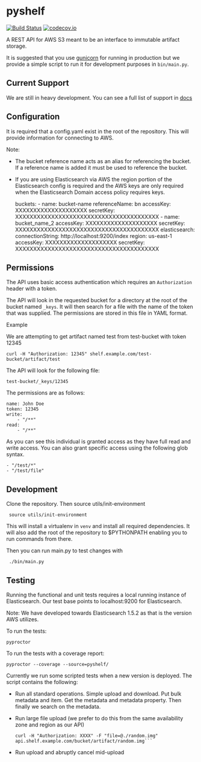 pyshelf
=======

[![Build Status](https://travis-ci.org/kyle-long/pyshelf.svg?branch=master)](https://travis-ci.org/kyle-long/pyshelf)
[![codecov.io](https://codecov.io/github/kyle-long/pyshelf/coverage.svg?branch=master)](https://codecov.io/github/kyle-long/pyshelf?branch=master)

A REST API for AWS S3 meant to be an interface to immutable artifact storage.

It is suggested that you use [gunicorn](http://gunicorn.org/) for running in production but we provide a simple script to run it
for development purposes in `bin/main.py`.

Current Support
---------------

We are still in heavy development. You can see a full list of support in [docs](docs/README.md)

Configuration
-------------

It is required that a config.yaml exist in the root of the repository.  This will provide information for connecting to AWS.

Note:
* The bucket reference name acts as an alias for referencing the bucket. If a reference name is added it must be used to reference the bucket.
* If you are using Elasticsearch via AWS the region portion of the Elasticsearch config is required and the AWS keys are only required when the Elasticsearch Domain access policy requires keys.

    buckets:
        -
            name: bucket-name
            referenceName: bn
            accessKey: XXXXXXXXXXXXXXXXXXXX
            secretKey: XXXXXXXXXXXXXXXXXXXXXXXXXXXXXXXXXXXXXXXX
        -
            name: bucket_name_2
            accessKey: XXXXXXXXXXXXXXXXXXXX
            secretKey: XXXXXXXXXXXXXXXXXXXXXXXXXXXXXXXXXXXXXXXX
    elasticsearch:
        connectionString: http://localhost:9200/index
        region: us-east-1
        accessKey: XXXXXXXXXXXXXXXXXXXX
        secretKey: XXXXXXXXXXXXXXXXXXXXXXXXXXXXXXXXXXXXXXXX

Permissions
-----------

The API uses basic access authentication which requires an `Authorization` header with a token.

The API will look in the requested bucket for a directory at the root of the bucket named `_keys`.
It will then search for a file with the name of the token that was supplied. The permissions are stored in this file in YAML format.

Example

We are attempting to get artifact named test from test-bucket with token 12345

    curl -H "Authorization: 12345" shelf.example.com/test-bucket/artifact/test

The API will look for the following file:

    test-bucket/_keys/12345

The permissions are as follows:

    name: John Doe
    token: 12345
    write:
        - "/**"
    read:
        - "/**"

As you can see this individual is granted access as they have full read and write access.
You can also grant specific access using the following glob syntax.

    - "/test/*"
    - "/test/file"


Development
-----------

Clone the repository.  Then source utils/init-environment

     source utils/init-environment

This will install a virtualenv in `venv` and install all required dependencies.  It will also add the root of the repository to $PYTHONPATH
enabling you to run commands from there.

Then you can run main.py to test changes with

     ./bin/main.py

Testing
-------

Running the functional and unit tests requires a local running instance of Elasticsearch. Our test base points to localhost:9200 for Elasticsearch.

Note: We have developed towards Elasticsearch 1.5.2 as that is the version AWS utilizes.

To run the tests:

    pyproctor

To run the tests with a coverage report:

    pyproctor --coverage --source=pyshelf/

Currently we run some scripted tests when a new version is deployed. The script contains the following:
* Run all standard operations. Simple upload and download. Put bulk metadata and item. Get the metadata and metadata property. Then finally we search on the metadata.

* Run large file upload (we prefer to do this from the same availability zone and region as our API)

    ```dd if=/dev/urandom of=random.img count=1024 bs=5M
    curl -H "Authorization: XXXX" -F "file=@./random.img" api.shelf.example.com/bucket/artifact/random.img```

* Run upload and abruptly cancel mid-upload
